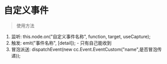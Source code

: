 # 自定义事件
> 使用方法
1. 监听: this.node.on("自定义事件名称", function, target, useCapture);
2. 触发:  emit("事件名称", [detail]); - 只有自己能收到
3. 冒泡派送: dispatchEvent(new cc.Event.EventCustom("name",是否冒泡传递));